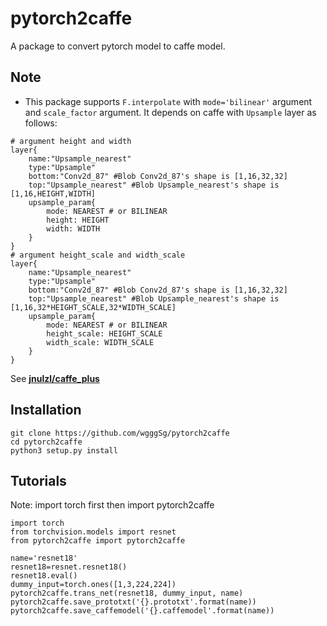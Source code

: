 # pytorch2caffe

A package to convert pytorch model to caffe model. 

## Note

- This package supports `F.interpolate` with `mode='bilinear'` argument and `scale_factor` argument.
It depends on caffe with `Upsample` layer as follows:
```
# argument height and width
layer{
    name:"Upsample_nearest"
    type:"Upsample"
    bottom:"Conv2d_87" #Blob Conv2d_87's shape is [1,16,32,32]
    top:"Upsample_nearest" #Blob Upsample_nearest's shape is [1,16,HEIGHT,WIDTH]
    upsample_param{
        mode: NEAREST # or BILINEAR
        height: HEIGHT
        width: WIDTH
    }
}
# argument height_scale and width_scale
layer{
    name:"Upsample_nearest"
    type:"Upsample"
    bottom:"Conv2d_87" #Blob Conv2d_87's shape is [1,16,32,32]
    top:"Upsample_nearest" #Blob Upsample_nearest's shape is [1,16,32*HEIGHT_SCALE,32*WIDTH_SCALE]
    upsample_param{
        mode: NEAREST # or BILINEAR
        height_scale: HEIGHT_SCALE
        width_scale: WIDTH_SCALE
    }
}
```
See [**jnulzl/caffe_plus**](https://github.com/jnulzl/caffe_plus) 

## Installation


    git clone https://github.com/wgggSg/pytorch2caffe
    cd pytorch2caffe
    python3 setup.py install

## Tutorials

Note: import torch first then import pytorch2caffe

    import torch
    from torchvision.models import resnet
    from pytorch2caffe import pytorch2caffe

    name='resnet18'
    resnet18=resnet.resnet18()
    resnet18.eval()
    dummy_input=torch.ones([1,3,224,224])
    pytorch2caffe.trans_net(resnet18, dummy_input, name)
    pytorch2caffe.save_prototxt('{}.prototxt'.format(name))
    pytorch2caffe.save_caffemodel('{}.caffemodel'.format(name))
